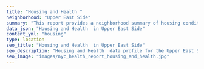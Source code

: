 ```yaml
---
title: "Housing and Health "
neighborhood: "Upper East Side"
summary: "This report provides a neighborhood summary of housing conditions and related health outcomes. It also describes population characteristics that can increase vulnerability to housing hazards."
data_json: "Housing and Health  in Upper East Side"
content_yml: "housing"
type: location
seo_title: "Housing and Health  in Upper East Side"
seo_description: "Housing and Health  data profile for the Upper East Side neighborhood of NYC."
seo_image: "images/nyc_health_report_housing_and_health.jpg"
---
```

